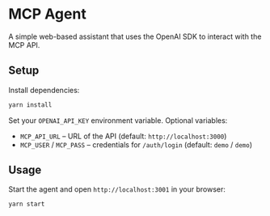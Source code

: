 # MCP Agent

A simple web-based assistant that uses the OpenAI SDK to interact with the MCP API.

## Setup

Install dependencies:

```bash
yarn install
```

Set your `OPENAI_API_KEY` environment variable. Optional variables:

- `MCP_API_URL` – URL of the API (default: `http://localhost:3000`)
- `MCP_USER` / `MCP_PASS` – credentials for `/auth/login` (default: `demo` / `demo`)

## Usage

Start the agent and open `http://localhost:3001` in your browser:

```bash
yarn start
```
